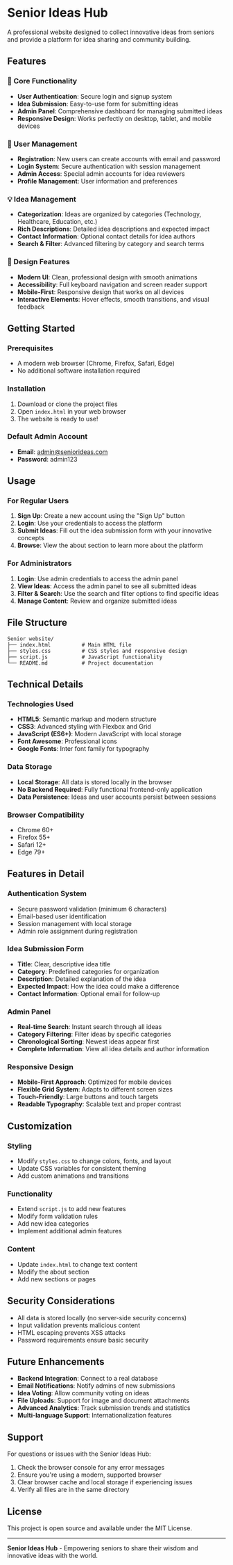 # Senior Ideas Hub

A professional website designed to collect innovative ideas from seniors and provide a platform for idea sharing and community building.

## Features

### 🎯 Core Functionality
- **User Authentication**: Secure login and signup system
- **Idea Submission**: Easy-to-use form for submitting ideas
- **Admin Panel**: Comprehensive dashboard for managing submitted ideas
- **Responsive Design**: Works perfectly on desktop, tablet, and mobile devices

### 🔐 User Management
- **Registration**: New users can create accounts with email and password
- **Login System**: Secure authentication with session management
- **Admin Access**: Special admin accounts for idea reviewers
- **Profile Management**: User information and preferences

### 💡 Idea Management
- **Categorization**: Ideas are organized by categories (Technology, Healthcare, Education, etc.)
- **Rich Descriptions**: Detailed idea descriptions and expected impact
- **Contact Information**: Optional contact details for idea authors
- **Search & Filter**: Advanced filtering by category and search terms

### 🎨 Design Features
- **Modern UI**: Clean, professional design with smooth animations
- **Accessibility**: Full keyboard navigation and screen reader support
- **Mobile-First**: Responsive design that works on all devices
- **Interactive Elements**: Hover effects, smooth transitions, and visual feedback

## Getting Started

### Prerequisites
- A modern web browser (Chrome, Firefox, Safari, Edge)
- No additional software installation required

### Installation
1. Download or clone the project files
2. Open `index.html` in your web browser
3. The website is ready to use!

### Default Admin Account
- **Email**: admin@seniorideas.com
- **Password**: admin123

## Usage

### For Regular Users
1. **Sign Up**: Create a new account using the "Sign Up" button
2. **Login**: Use your credentials to access the platform
3. **Submit Ideas**: Fill out the idea submission form with your innovative concepts
4. **Browse**: View the about section to learn more about the platform

### For Administrators
1. **Login**: Use admin credentials to access the admin panel
2. **View Ideas**: Access the admin panel to see all submitted ideas
3. **Filter & Search**: Use the search and filter options to find specific ideas
4. **Manage Content**: Review and organize submitted ideas

## File Structure

```
Senior website/
├── index.html          # Main HTML file
├── styles.css          # CSS styles and responsive design
├── script.js           # JavaScript functionality
└── README.md           # Project documentation
```

## Technical Details

### Technologies Used
- **HTML5**: Semantic markup and modern structure
- **CSS3**: Advanced styling with Flexbox and Grid
- **JavaScript (ES6+)**: Modern JavaScript with local storage
- **Font Awesome**: Professional icons
- **Google Fonts**: Inter font family for typography

### Data Storage
- **Local Storage**: All data is stored locally in the browser
- **No Backend Required**: Fully functional frontend-only application
- **Data Persistence**: Ideas and user accounts persist between sessions

### Browser Compatibility
- Chrome 60+
- Firefox 55+
- Safari 12+
- Edge 79+

## Features in Detail

### Authentication System
- Secure password validation (minimum 6 characters)
- Email-based user identification
- Session management with local storage
- Admin role assignment during registration

### Idea Submission Form
- **Title**: Clear, descriptive idea title
- **Category**: Predefined categories for organization
- **Description**: Detailed explanation of the idea
- **Expected Impact**: How the idea could make a difference
- **Contact Information**: Optional email for follow-up

### Admin Panel
- **Real-time Search**: Instant search through all ideas
- **Category Filtering**: Filter ideas by specific categories
- **Chronological Sorting**: Newest ideas appear first
- **Complete Information**: View all idea details and author information

### Responsive Design
- **Mobile-First Approach**: Optimized for mobile devices
- **Flexible Grid System**: Adapts to different screen sizes
- **Touch-Friendly**: Large buttons and touch targets
- **Readable Typography**: Scalable text and proper contrast

## Customization

### Styling
- Modify `styles.css` to change colors, fonts, and layout
- Update CSS variables for consistent theming
- Add custom animations and transitions

### Functionality
- Extend `script.js` to add new features
- Modify form validation rules
- Add new idea categories
- Implement additional admin features

### Content
- Update `index.html` to change text content
- Modify the about section
- Add new sections or pages

## Security Considerations

- All data is stored locally (no server-side security concerns)
- Input validation prevents malicious content
- HTML escaping prevents XSS attacks
- Password requirements ensure basic security

## Future Enhancements

- **Backend Integration**: Connect to a real database
- **Email Notifications**: Notify admins of new submissions
- **Idea Voting**: Allow community voting on ideas
- **File Uploads**: Support for image and document attachments
- **Advanced Analytics**: Track submission trends and statistics
- **Multi-language Support**: Internationalization features

## Support

For questions or issues with the Senior Ideas Hub:
1. Check the browser console for any error messages
2. Ensure you're using a modern, supported browser
3. Clear browser cache and local storage if experiencing issues
4. Verify all files are in the same directory

## License

This project is open source and available under the MIT License.

---

**Senior Ideas Hub** - Empowering seniors to share their wisdom and innovative ideas with the world.